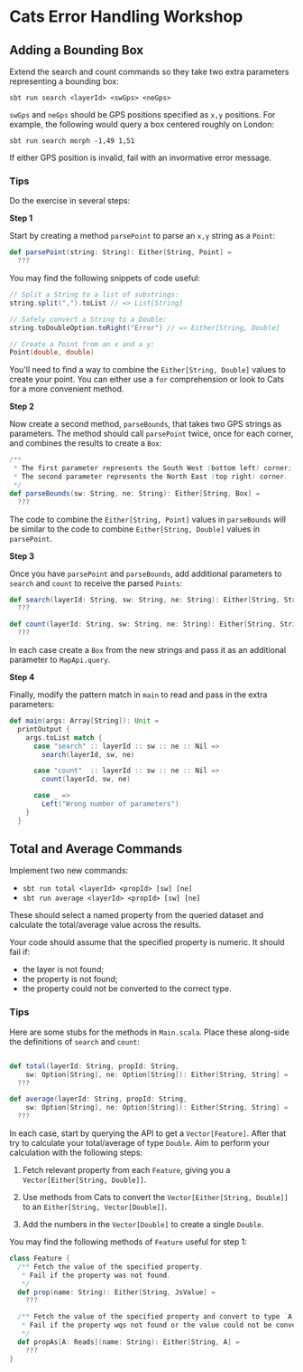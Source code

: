 # Cats Error Handling Workshop

## Adding a Bounding Box

Extend the search and count commands so they take two extra parameters
representing a bounding box:

```
sbt run search <layerId> <swGps> <neGps>
```

`swGps` and `neGps` should be GPS positions specified as `x,y` positions.
For example, the following would query a box centered roughly on London:

```
sbt run search morph -1,49 1,51
```

If either GPS position is invalid, fail with an invormative error message.

### Tips

Do the exercise in several steps:

**Step 1**

Start by creating a method `parsePoint` to parse an `x,y` string as a `Point`:

```scala
def parsePoint(string: String): Either[String, Point] =
  ???
```

You may find the following snippets of code useful:

```scala
// Split a String to a list of substrings:
string.split(",").toList // => List[String]

// Safely convert a String to a Double:
string.toDoubleOption.toRight("Error") // => Either[String, Double]

// Create a Point from an x and a y:
Point(double, double)
```

You'll need to find a way to combine the `Either[String, Double]`
values to create your point. You can either use a `for` comprehension
or look to Cats for a more convenient method.

**Step 2**

Now create a second method, `parseBounds`, that takes two GPS strings
as parameters. The method should call `parsePoint` twice, once for each corner,
and combines the results to create a `Box`:

```scala
/**
 * The first parameter represents the South West (bottom left) corner;
 * The second parameter represents the North East (top right) corner.
 */
def parseBounds(sw: String, ne: String): Either[String, Box] =
  ???
```

The code to combine the `Either[String, Point]` values in `parseBounds`
will be similar to the code to combine `Either[String, Double]` values in `parsePoint`.

**Step 3**

Once you have `parsePoint` and `parseBounds`,
add additional parameters to `search` and `count`
to receive the parsed `Points`:

```scala
def search(layerId: String, sw: String, ne: String): Either[String, String] =
  ???

def count(layerId: String, sw: String, ne: String): Either[String, String] =
  ???
```

In each case create a `Box` from the new strings and pass it as an additional parameter to `MapApi.query`.

**Step 4**

Finally, modify the pattern match in `main`
to read and pass in the extra parameters:

```scala
def main(args: Array[String]): Unit =
  printOutput {
    args.toList match {
      case "search" :: layerId :: sw :: ne :: Nil =>
        search(layerId, sw, ne)

      case "count"  :: layerId :: sw :: ne :: Nil =>
        count(layerId, sw, ne)

      case _ =>
        Left("Wrong number of parameters")
    }
  }
```

## Total and Average Commands

Implement two new commands:

- `sbt run total <layerId> <propId> [sw] [ne]`
- `sbt run average <layerId> <propId> [sw] [ne]`

These should select a named property from the queried dataset
and calculate the total/average value across the results.

Your code should assume that the specified property is numeric.
It should fail if:

- the layer is not found;
- the property is not found;
- the property could not be converted to the correct type.

### Tips

Here are some stubs for the methods in `Main.scala`.
Place these along-side the definitions of `search` and `count`:

```scala

def total(layerId: String, propId: String,
    sw: Option[String], ne: Option[String]): Either[String, String] =
  ???

def average(layerId: String, propId: String,
    sw: Option[String], ne: Option[String]): Either[String, String] =
  ???
```

In each case, start by querying the API to get a `Vector[Feature]`.
After that try to calculate your total/average of type `Double`.
Aim to perform your calculation with the following steps:

1. Fetch relevant property from each `Feature`,
   giving you a `Vector[Either[String, Double]]`.

2. Use methods from Cats to convert the `Vector[Either[String, Double]]`
   to an `Either[String, Vector[Double]]`.

3. Add the numbers in the `Vector[Double]` to create a single `Double`.

You may find the following methods of `Feature` useful for step 1:

```scala
class Feature {
  /** Fetch the value of the specified property.
   * Fail if the property was not found.
   */
  def prop(name: String): Either[String, JsValue] =
    ???

  /** Fetch the value of the specified property and convert to type `A`.
   * Fail if the property wqs not found or the value could not be converted.
   */
  def propAs[A: Reads](name: String): Either[String, A] =
    ???
}
```
